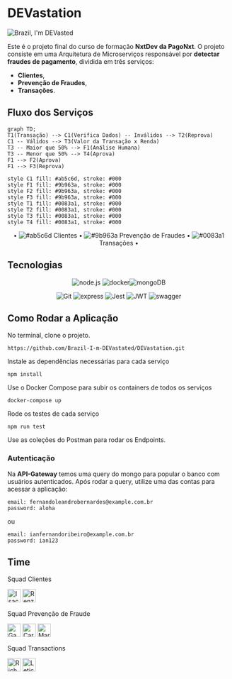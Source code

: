 # DEVastation 

![Brazil, I'm DEVasted](https://img.shields.io/badge/Brazil-I'm%20DEVasted-green?style=plastic&logo=appveyor)

Este é o projeto final do curso de formação **NxtDev da PagoNxt**. O projeto consiste em uma Arquitetura de Microserviços responsável por **detectar fraudes de pagamento**, dividida em três serviços:

- **Clientes**,
- **Prevenção de Fraudes**,
- **Transações**.

## Fluxo dos Serviços

```mermaid
graph TD;
T1(Transação) --> C1(Verifica Dados) -- Inválidos --> T2(Reprova)
C1 -- Válidos --> T3(Valor da Transação x Renda)
T3 -- Maior que 50% --> F1(Análise Humana)
T3 -- Menor que 50% --> T4(Aprova)
F1 --> F2(Aprova)
F1 --> F3(Reprova)

style C1 fill: #ab5c6d, stroke: #000
style F1 fill: #9b963a, stroke: #000
style F2 fill: #9b963a, stroke: #000
style F3 fill: #9b963a, stroke: #000
style T1 fill: #0083a1, stroke: #000
style T2 fill: #0083a1, stroke: #000
style T3 fill: #0083a1, stroke: #000
style T4 fill: #0083a1, stroke: #000
```
<div align="center">

• ![#ab5c6d](https://placehold.co/10x10/ab5c6d/ab5c6d.png) Clientes  •  ![#9b963a](https://placehold.co/10x10/9b963a/9b963a.png) Prevenção de Fraudes  • ![#0083a1](https://placehold.co/10x10/0083a1/0083a1.png) Transações •

</div>


## Tecnologias
<div align="center">

![node.js](https://www.vectorlogo.zone/logos/nodejs/nodejs-ar21.svg) ![docker](https://www.vectorlogo.zone/logos/docker/docker-ar21.svg)![mongoDB](https://www.vectorlogo.zone/logos/mongodb/mongodb-ar21.svg)

![Git](https://img.shields.io/badge/git-%23F05033.svg?style=for-the-badge&logo=git&logoColor=white) ![express](https://img.shields.io/badge/Express.js-000000?style=for-the-badge&logo=express&logoColor=white)   ![Jest](https://img.shields.io/badge/-jest-%23C21325?style=for-the-badge&logo=jest&logoColor=white) ![JWT](https://img.shields.io/badge/JWT-000000?style=for-the-badge&logo=JSON%20web%20tokens&logoColor=white) ![swagger](https://img.shields.io/badge/Swagger-85EA2D?style=for-the-badge&logo=Swagger&logoColor=white) 

</div>


## Como Rodar a Aplicação

No terminal, clone o projeto. 

    https://github.com/Brazil-I-m-DEVastated/DEVastation.git

Instale as dependências necessárias para cada serviço

    npm install
    
Use o Docker Compose para subir os containers de todos os serviços

    docker-compose up
    
Rode os testes de cada serviço

    npm run test
    
Use as coleções do Postman para rodar os Endpoints. 

### Autenticação

Na **API-Gateway** temos uma query do mongo para popular o banco com usuários autenticados. Após rodar a query, utilize uma das contas para acessar a aplicação:

    email: fernandoleandrobernardes@example.com.br
    password: aloha
    
ou 

    email: ianfernandoribeiro@example.com.br
    password: ian123
    
  
## Time 


Squad Clientes
  
  <a href = "https://github.com/isaciqo" ><img src="https://avatars.githubusercontent.com/u/102880481?s=64&v=4" alt="Isac" height="30px"></a>
  <a href = "https://github.com/RenzoOliveira1784" ><img src="https://avatars.githubusercontent.com/u/81581705?s=64&v=4" alt="Renzo" height="30px"></a>
  
Squad Prevenção de Fraude 

  <a href = "https://github.com/Gah2k0" ><img src="https://avatars.githubusercontent.com/u/85766619?s=64&v=4" alt="Gabriel" height="30px"></a>
  <a href = "https://github.com/carolcampelo" ><img src="https://avatars.githubusercontent.com/u/87877044?s=64&v=4" alt="Carolina" height="30px"></a>
  <a href = "https://github.com/NickMendes" ><img src="https://avatars.githubusercontent.com/u/66397994?s=64&v=4" alt="Marina" height="30px"></a>

Squad Transactions

  <a href = "https://github.com/rwsleal" ><img src="https://avatars.githubusercontent.com/u/87544768?s=64&v=4" alt="Richard" height="30px"></a>
  <a href = "https://github.com/monteiroleticia" ><img src="https://avatars.githubusercontent.com/u/48692890?s=64&v=4" alt="Leticia" height="30px"></a>






